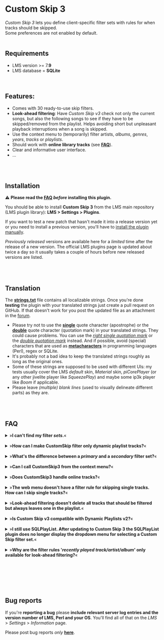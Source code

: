 Custom Skip 3
====

*Custom Skip 3* lets you define client-specific filter sets with rules for when tracks should be skipped.<br>
Some preferences are not enabled by default.
<br><br>

## Requirements

- LMS version >= 7.**9**
- LMS database = **SQLite**
<br><br><br>


## Features:
* Comes with 30 ready-to-use skip filters.
* **Look-ahead filtering**: Have <i>Custom Skip v3</i> check not only the current songs, but also the following songs to see if they have to be skipped/removed from the playlist. Helps avoiding short but unpleasant playback interruptions when a song is skipped.
* Use the context menu to (temporarily) filter </i>artists</i>, <i>albums</i>, <i>genres</i>, <i>years</i>, <i>tracks</i> or <i>playlists</i>.
* Should work with **online library tracks** (see [**FAQ**](https://github.com/AF-1/lms-customskip#faq)).
* Clear and informative user interface.
* …
<br><br><br><br>


## Installation

⚠️ **Please read the [FAQ](https://github.com/AF-1/lms-customskip#faq) *before* installing this plugin.**<br>

You should be able to install **Custom Skip 3** from the LMS main repository (LMS plugin library): **LMS > Settings > Plugins**.<br>

If you want to test a new patch that hasn't made it into a release version yet or you need to install a previous version, you'll have to [install the plugin manually](https://github.com/AF-1/sobras/wiki/Manual-installation-of-LMS-plugins).

*Previously released* versions are available here for a *limited* time after the release of a new version. The official LMS plugins page is updated about twice a day so it usually takes a couple of hours before new released versions are listed.
<br><br><br><br>


## Translation
The [**strings.txt**](https://github.com/AF-1/lms-customskip/blob/main/CustomSkip3/strings.txt) file contains all localizable strings. Once you're done **testing** the plugin with your translated strings just create a pull request on GitHub. If that doesn't work for you post the updated file as an attachment in the [forum](https://forums.slimdevices.com/showthread.php?115874-Announce-Custom-Skip-3).<br>
* Please try not to use the [**single**](https://www.fileformat.info/info/unicode/char/27/index.htm) quote character (apostrophe) or the [**double**](https://www.fileformat.info/info/unicode/char/0022/index.htm) quote character (quotation mark) in your translated strings. They could cause problems. You can use the [*right single quotation mark*](https://www.fileformat.info/info/unicode/char/2019/index.htm) or the [*double quotation mark*](https://www.fileformat.info/info/unicode/char/201d/index.htm) instead. And if possible, avoid (special) characters that are used as [**metacharacters**](https://en.wikipedia.org/wiki/Metacharacter) in programming languages (Perl), regex or SQLite.
* It's probably not a bad idea to keep the translated strings roughly as long as the original ones.<br>
* Some of these strings are supposed to be used with different UIs: my tests usually cover the LMS *default* skin, *Material* skin, *piCorePlayer* (or any other jivelite player like *SqueezePlay*) and maybe some ip3k player like *Boom* if applicable.
* Please leave *(multiple) blank lines* (used to visually delineate different parts) as they are.
<br><br><br><br>


## FAQ

<details><summary>»<b>I can't find my filter <i>sets</i>.</b>«</summary><br><p>
</i>Custom Skip <b>3</b></i> automatically creates a folder called <b>CustomSkip3</b> at a location that you can set in the CustomSkip settings. The default location is the <b>LMS playlist folder</b>. Grouping CustomSkip filter set files in a dedicated subfolder helps reduce clutter. Just move your old filter set files (file extension <b>.cs.xml</b>) into the new subfolder. You can also move the CustomSkip3 folder out of the LMS playlist folder to any other location (with the necessary file permissions for LMS).</p></details><br>

<details><summary>»<b>How can I make CustomSkip filter only dynamic playlist tracks?</b>«</summary><br><p>
Explained in the <a href="https://github.com/AF-1/lms-customskip/wiki#i-want-customskip-to-filter-only-dynamic-playlist-tracks">wiki</a>.</p></details><br>

<details><summary>»<b>What's the difference between a <i>primary</i> and a <i>secondary</i> filter set?</b>«</summary><br><p>
Explained in the <a href="https://github.com/AF-1/lms-customskip/wiki#primary-and-secondary-filter-sets">wiki</a>.</p></details><br>

<details><summary>»<b>Can I call CustomSkip3 from the context menu?</b>«</summary><br><p>
</i>Artists</i>, <i>albums</i>, <i>genres</i>, <i>years</i>, <i>tracks</i> and <i>playlists</i> have a CustomSkip content menu that lets you add a filter/skip rule to the <b>active primary</b> filter set. Example: you want to skip all tracks of the selected artist for the next 15 minutes.</p></details><br>

<details><summary>»<b>Does CustomSkip3 handle online tracks?</b>«</summary><br><p>
CustomSkip3 will process <b>online tracks</b> that have been <b>added to your LMS library as part of an album</b>. LMS does not import <b>single</b> online tracks or tracks of <i>online</i> <b>playlists</b> as <b>library</b> tracks and therefore they won't be processed by CustomSkip3.</p></details><br>

<details><summary>»<b>The web menu doesn't have a filter rule for skipping single tracks. How can I skip single tracks?</b>«</summary><br><p>
You can create a skip rule for single tracks from a track's context menu.</p></details><br>

<details><summary>»<b>Look-ahead filtering doesn't delete all tracks that should be filtered but always leaves one in the playlist.</b>«</summary><br><p>
Custom Skip's look-ahead filtering will leave at least one last track in the playlist after the currently playing track to avoid problems with plugins that use song change events to trigger actions.</p></details><br>

<details><summary>»<b>Is Custom Skip v3 compatible with Dynamic Playlists v2?</b>«</summary><br><p>
</i>Custom Skip v</b>3</b></i> works with <i>Dynamic Playlists</i> version <b>3</b>. Anything else is untested and unsupported.</p></details><br>

<details><summary>»<b>I still use SQLPlayList. After updating to Custom Skip 3 the SQLPlayList plugin does no longer display the dropdown menu for selecting a Custom Skip filter set.</b>«</summary><br><p>
The plugin code of SQLPlayList 2.6.272 still contains references to the old plugin names. If you absolutely have to use Custom Skip 3 with SQLPlayList there's an equally <a href="https://github.com/AF-1/lms-sqlplaylist">unsupported and unmaintained version of <b>SQLPlayList</b></a> with updated plugin name references. No guarantees and no support though. Please remember that.</p></details><br>

<details><summary>»<b>Why are the filter rules '<i>recently played track/artist/album</i>' only available for look-ahead filtering?</b>«</summary><br><p>
As soon as a new song starts playing LMS will set its <i>last time played</i> to the <i>current</i> time and <b>then</b> notify other plugins like Custom Skip 3 of the song change event. So Custom Skip's filtering doesn't kick in until <b>after</b> the <i>last time played</i> has been set to the <i>current</i> time. Therefore if Custom Skip 3 checked currently playing tracks against a <i>recently played</i> filter rule it would find that <i>all</i> currently playing tracks have been recently played and skip them resulting in endless skipping. That's why these rules are only available for look-ahead filtering.</p></details><br>

<br><br><br><br>

## Bug reports

If you're **reporting a bug** please **include relevant server log entries and the version number of LMS, Perl and your OS**. You'll find all of that on the  *LMS* > *Settings* > *Information* page.

Please post bug reports *only* [**here**](https://forums.slimdevices.com/showthread.php?115874-Announce-Custom-Skip-3).
